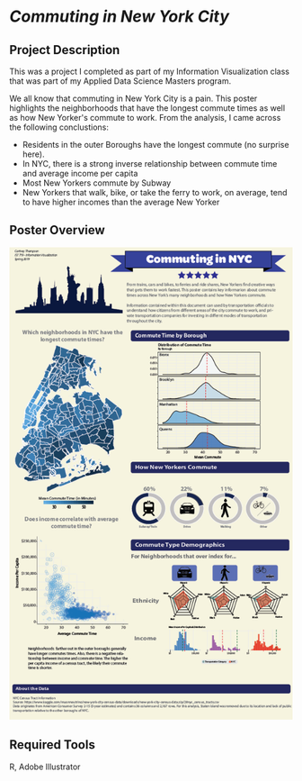 # *__Commuting in New York City__*
## Project Description
This was a project I completed as part of my Information Visualization class that was part of my Applied Data Science Masters program.

We all know that commuting in New York City is a pain. This poster highlights the neighborhoods that have the longest commute times as well as how New Yorker's commute to work. From the analysis, I came across the following conclustions:
- Residents in the outer Boroughs have the longest commute (no surprise here).
- In NYC, there is a strong inverse relationship between commute time and average income per capita
- Most New Yorkers commute by Subway
- New Yorkers that walk, bike, or take the ferry to work, on average, tend to have higher incomes than the average New Yorker

## Poster Overview
![Image of Commute_Poster](images/Commuting_in_NYC.png) 

## Required Tools
R, Adobe Illustrator
